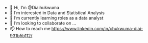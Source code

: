 - 👋 Hi, I’m @Diaihukwuma
- 👀 I’m interested in Data and Statistical Analysis
- 🌱 I’m currently learning roles as a data analyst
- 💞️ I’m looking to collaborate on ...
- 📫 How to reach me https://www.linkedin.com/in/chukwuma-diai-931b5b112/

<!---
Amstrongchuks/Amstrongchuks is a ✨ special ✨ repository because its `README.md` (this file) appears on your GitHub profile.
You can click the Preview link to take a look at your changes.
--->
